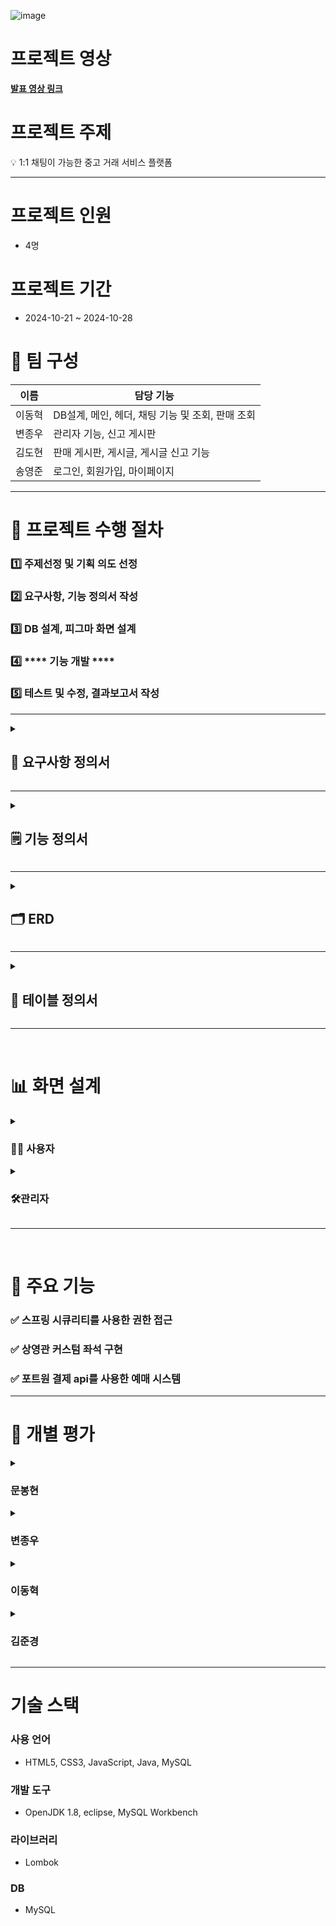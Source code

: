 
![image](https://github.com/user-attachments/assets/b9b3a259-5f12-4b28-ac5e-314537e59dcf)


# 프로젝트 영상

<a href="https://youtu.be/OC505BOLNjk?feature=shared" target="_blank">**발표 영상 링크**</a>


# 프로젝트 주제

<aside>
💡
1:1 채팅이 가능한 중고 거래 서비스 플랫폼

</aside>

---

# **프로젝트 인원**

- 4명

# **프로젝트 기간**

- 2024-10-21 ~ 2024-10-28

# **👥 팀 구성**

| **이름** | **담당 기능** |
| --- | --- |
| 이동혁 | DB설계, 메인, 헤더, 채팅 기능 및 조회, 판매 조회 |
| 변종우 | 관리자 기능, 신고 게시판 |
| 김도현 | 판매 게시판, 게시글, 게시글 신고 기능 |
| 송영준 | 로그인, 회원가입, 마이페이지 |

---

# **🚀 프로젝트 수행 절차**

### **1️⃣ 주제선정 및 기획 의도 선정**

### **2️⃣ 요구사항, 기능 정의서 작성**

### **3️⃣ DB 설계, 피그마 화면 설계**

### 4️⃣ **** 기능 개발 ****

### **5️⃣ 테스트 및 수정, 결과보고서 작성**


---

<details>
<summary><h2>📑 <strong>요구사항 정의서</strong></h2></summary>
  ![image](https://github.com/user-attachments/assets/52004bc3-caa0-4b12-8d22-a983c0183c79)
</details>

---

<details>
<summary><h2>🗒️ <strong>기능 정의서</strong></h2></summary>
  ![image](https://github.com/user-attachments/assets/31bcbd63-c125-412c-9405-c46a898fb728)
![image](https://github.com/user-attachments/assets/5abc3f33-3ced-48dc-8453-4d2f7097e405)
![image](https://github.com/user-attachments/assets/d516f526-ccba-46b7-b221-6f5e0210d4bc)
</details>

---

<details>
<summary><h2>🗂️ <strong>ERD</strong></h2></summary>
  ![image](https://github.com/user-attachments/assets/7e9c9ce5-779c-4169-b55e-8f09e048daad)
</details>

---

<details>
  <summary><h2>📃 <strong>테이블 정의서</strong></h2></summary>
![image](https://github.com/user-attachments/assets/a2d5c1e5-1dfc-46f3-8e76-903817ac96de)
![image](https://github.com/user-attachments/assets/fe3cddf9-6f9a-4b80-a028-d0778710df79)
![image](https://github.com/user-attachments/assets/2e6f7ea8-8363-4bc6-9667-5b854068fa8b)
![image](https://github.com/user-attachments/assets/88af5872-2d73-4532-80d2-413c2c5d7305)
![image](https://github.com/user-attachments/assets/dc87d32b-015f-4fe8-b43e-a7b63b77db14)
![image](https://github.com/user-attachments/assets/cf3157fc-c0ce-4316-a100-ba0a02da1b3b)
![image](https://github.com/user-attachments/assets/762e085c-aebf-4ddb-b8c6-c11c4940e3db)


</details>  

---
&nbsp;
# 📊 **화면 설계**

<details>
  <summary><h3>👨‍💻 <strong>사용자</strong></h3></summary>

![image](https://github.com/user-attachments/assets/f33574c5-fd40-41e1-92ff-da7ec591e41b)
![image](https://github.com/user-attachments/assets/9ebf6dd1-adf2-4d88-8613-421552f31578)
![image](https://github.com/user-attachments/assets/c96c5f4d-b5c0-4fe0-bb80-d60a7e80d4ab)
![image](https://github.com/user-attachments/assets/f257f56c-d2f4-4fbf-ac35-15a8cdc029d9)
![image](https://github.com/user-attachments/assets/e1ae7a9e-4f9b-47d1-a410-908fcd00fd11)
![image](https://github.com/user-attachments/assets/29c6e08a-9daf-4250-8229-51d433d3f23d)
![image](https://github.com/user-attachments/assets/3ad01cb7-d4a9-47da-a8dd-f88e992346d2)
![image](https://github.com/user-attachments/assets/56c11884-3e69-4f4b-a593-ba0b58a68c1f)
![image](https://github.com/user-attachments/assets/4ffed4ef-1eef-4593-8c3b-038718879c7d)
![image](https://github.com/user-attachments/assets/180abf6f-bac6-4486-b990-2dedad02edab)
![image](https://github.com/user-attachments/assets/d1595be0-84ee-4a93-b3da-7d3df3ce4665)
![image](https://github.com/user-attachments/assets/0d502801-0bc5-47ef-95ed-282eba6b2750)
![image](https://github.com/user-attachments/assets/dcd45a51-48c0-49df-b430-11f2e1ad11fa)
![image](https://github.com/user-attachments/assets/ffc59631-0a0f-4bcd-a4fa-39cbacb0520a)
![image](https://github.com/user-attachments/assets/b3d21d9d-65cb-438d-960d-ed4f4585a029)
![image](https://github.com/user-attachments/assets/f931ffbb-63f1-403d-bb79-80f315c9b0c4)
![image](https://github.com/user-attachments/assets/b1450253-a260-44b7-8732-6bcc1da1b5f7)
</details>

<details>
  <summary><h3>🛠️<strong>관리자</strong></h3></summary>

![image](https://github.com/user-attachments/assets/6fc56aed-50ee-4bf1-a09a-61305d753eb5)
    ![image](https://github.com/user-attachments/assets/d3196651-1bff-4ac3-84bf-d3ee8622782f)
    ![image](https://github.com/user-attachments/assets/559306e2-0292-4ccf-a8c3-bb4e81fa9eae)
    ![image](https://github.com/user-attachments/assets/066e64cf-ea44-4de5-b21b-f1fe01d165ab)
    ![image](https://github.com/user-attachments/assets/53e68f51-bb67-4caa-9699-d0824fa32e42)
    ![image](https://github.com/user-attachments/assets/324b4db6-0ea0-4560-a9c2-982af2477602)
    ![image](https://github.com/user-attachments/assets/e215cd66-c5bb-43bd-a0bb-e28496f2e31f)
    ![image](https://github.com/user-attachments/assets/664a5bc3-dd43-4230-a493-25b86b144ab9)
    ![image](https://github.com/user-attachments/assets/4508e2a4-f488-4eab-8c03-66a74c14e034)
    ![image](https://github.com/user-attachments/assets/b067668a-c592-404d-9b30-c0759ee82800)
    ![image](https://github.com/user-attachments/assets/9d15c970-84d3-47ca-9fbc-30b1b567f94f)
    ![image](https://github.com/user-attachments/assets/faed6ac5-225e-471d-923c-e5c9513bf097)
    ![image](https://github.com/user-attachments/assets/59e1d5c8-048d-429e-a389-99a4ddd85aa6)
    ![image](https://github.com/user-attachments/assets/479684b1-c2a5-4ccd-bc58-e4d327674d58)
    ![image](https://github.com/user-attachments/assets/c87eb9ac-a2d1-454f-8a2e-5986b12e5b3a)
    ![image](https://github.com/user-attachments/assets/0624bf91-d795-4969-9724-e8b2baa92a63)
    ![image](https://github.com/user-attachments/assets/68ca2c85-e4b7-455f-8e50-6de707e5c7d6)
    ![image](https://github.com/user-attachments/assets/af8be756-e842-4c22-a41d-71a2a8578e50)
    ![image](https://github.com/user-attachments/assets/ffd8d3c6-72bc-4d36-ac63-4c9f22831554)
    ![image](https://github.com/user-attachments/assets/de6327d0-4193-4eea-99a6-76067987e214)
    ![image](https://github.com/user-attachments/assets/bbe33c7d-4f1e-4a96-bf85-515972490a76)
    ![image](https://github.com/user-attachments/assets/1505ff40-c722-4854-891d-9387a51b4cc0)


</details>



---

&nbsp;
# **🎯 주요 기능**

### **✅ 스프링 시큐리티를 사용한 권한 접근**

### **✅ 상영관 커스텀 좌석 구현**

### **✅ 포트원 결제 api를 사용한 예매 시스템**

---

# **📝 개별 평가**

<details>
<summary><h3><strong>문봉현</strong></h3></summary>

![image](https://github.com/user-attachments/assets/3993403a-d53a-4657-8507-4b53f148f49e)


</details>


<details>
<summary><h3><strong>변종우</strong></h3></summary>

![image](https://github.com/user-attachments/assets/f55d06dd-6480-4b51-9150-79cf317cb195)

</details>

<details>
<summary><h3><strong>이동혁</strong></h3></summary>

![image](https://github.com/user-attachments/assets/928bedb3-fa7c-4d7b-a281-4b0e18d42d6d)

</details>

<details>
<summary><h3><strong>김준경</strong></h3></summary>

![image](https://github.com/user-attachments/assets/73516c65-62ee-4677-b009-3cd68fb49118)

</details>

---

# 기술 스택

### 사용 언어

- HTML5, CSS3, JavaScript, Java, MySQL

### 개발 도구

- OpenJDK 1.8, eclipse, MySQL Workbench

### 라이브러리

- Lombok

### DB

- MySQL

